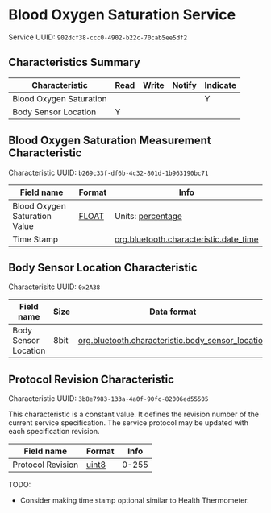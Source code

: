 # Blood Oxygen Saturation Service
Service UUID: `902dcf38-ccc0-4902-b22c-70cab5ee5df2`

## Characteristics Summary

| Characteristic          | Read | Write | Notify | Indicate
|-------------------------|------|-------|--------|-----------
| Blood Oxygen Saturation |      |       |        | Y
| Body Sensor Location    | Y    |       |        |



## Blood Oxygen Saturation Measurement Characteristic
Characteristic UUID: `b269c33f-df6b-4c32-801d-1b963190bc71`

| Field name           | Format   | Info    
| -------------------- | -------- | -------------- 
| Blood Oxygen Saturation Value | [FLOAT][FormatTypes]| Units: [percentage][GattUnits]
| Time Stamp | | [org.bluetooth.characteristic.date_time][date_time]


[FormatTypes]:https://developer.bluetooth.org/gatt/Pages/FormatTypes.aspx
[date_time]:https://developer.bluetooth.org/gatt/characteristics/Pages/CharacteristicViewer.aspx?u=org.bluetooth.characteristic.date_time.xml
[GattUnits]:https://developer.bluetooth.org/gatt/units/Pages/default.aspx

## Body Sensor Location Characteristic
Characterisitc UUID: `0x2A38`

| Field name            | Size     | Data format    
| --------------------- | -------- | -------------- 
| Body Sensor Location  | 8bit     | [org.bluetooth.characteristic.body_sensor_location][body_sensor_location]

[body_sensor_location]:https://developer.bluetooth.org/gatt/characteristics/Pages/CharacteristicViewer.aspx?u=org.bluetooth.characteristic.body_sensor_location.xml

## Protocol Revision Characteristic
Characteristic UUID: `3b8e7983-133a-4a0f-90fc-82006ed55505`

This characteristic is a constant value. It defines the revision number of the current service specification. The service protocol may be updated with each specification revision.

| Field name            | Format                  | Info
|-----------------------|-------------------------| -------------- 
| Protocol Revision     | [uint8][FormatTypes]    | 0-255


TODO:

* Consider making time stamp optional similar to Health Thermometer. 
